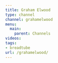 ```yaml
---
title: Graham Elwood
type: channel
channel: grahamelwood
menu:
  main:
    parent: Channels
videos:
tags:
- breadtube
url: /grahamelwood/
---
```

